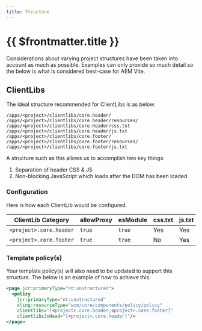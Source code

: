 ```yaml
---
title: Structure
---
```


# {{ $frontmatter.title }}

Considerations about varying project structures have been taken into account as much as possible. Examples can only provide so much detail so the below is what is considered best-case for AEM Vite.

## ClientLibs

The ideal structure recommended for ClientLibs is as below.

```
/apps/<project>/clientlibs/core.header/
/apps/<project>/clientlibs/core.header/resources/
/apps/<project>/clientlibs/core.header/css.txt
/apps/<project>/clientlibs/core.header/js.txt
/apps/<project>/clientlibs/core.footer/
/apps/<project>/clientlibs/core.footer/resources/
/apps/<project>/clientlibs/core.footer/js.txt
```

A structure such as this allows us to accomplish two key things:

1. Separation of header CSS & JS
2. Non-blocking JavaScript which loads after the DOM has been loaded

### Configuration

Here is how each ClientLib would be configured.

| ClientLib Category      | allowProxy | esModule | css.txt | js.txt |
| ----------------------- | ---------- | -------- | ------- | ------ |
| `<project>.core.header` | `true`     | `true`   | Yes     | Yes    |
| `<project>.core.footer` | `true`     | `true`   | No      | Yes    |

### Template policy(s)

Your template policy(s) will also need to be updated to support this structure. The below is an example of how to achieve this.

```xml
<page jcr:primaryType="nt:unstructured">
  <policy
    jcr:primaryType="nt:unstructured"
    sling:resourceType="wcm/core/components/policy/policy"
    clientlibs="[<project>.core.header,<project>.core.footer]"
    clientlibsJsHead="[<project>.core.header]"/>
</page>
```

